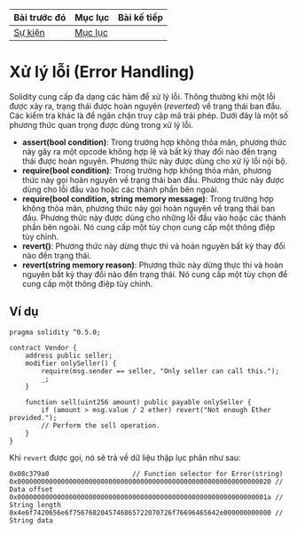 |Bài trước đó|Mục lục|Bài kế tiếp|
|---|---|---|
|[Sự kiện](38_Events.md)|[Mục lục](README.md)||

# Xử lý lỗi (Error Handling)

Solidity cung cấp đa dạng các hàm để xử lý lỗi. Thông thường khi một lỗi được xảy ra, trạng thái được hoàn nguyên (*reverted*) về trạng thái ban đầu. Các kiểm tra khác là để ngăn chặn truy cập mã trái phép. Dưới đây là một số phương thức quan trọng được dùng trong xử lý lỗi.

* **assert(bool condition)**: Trong trường hợp không thỏa mãn, phương thức này gây ra một opcode không hợp lệ và bất kỳ thay đổi nào đến trạng thái được hoàn nguyên. Phương thức này được dùng cho xử lý lỗi nội bộ.
* **require(bool condition)**: Trong trường hợp không thỏa mãn, phương thức này gọi hoàn nguyên về trạng thái ban đầu. Phương thức này được dùng cho lỗi đầu vào hoặc các thành phần bên ngoài.
* **require(bool condition, string memory message)**: Trong trường hợp không thỏa mãn, phương thức này gọi hoàn nguyên về trạng thái ban đầu. Phương thức này được dùng cho những lỗi đầu vào hoặc các thành phần bên ngoài. Nó cung cấp một tùy chọn cung cấp một thông điệp tùy chỉnh.
* **revert()**: Phương thức này dừng thực thi và hoàn nguyên bất kỳ thay đổi nào đến trạng thái.
* **revert(string memory reason)**: Phương thức này dừng thực thi và hoàn nguyên bất kỳ thay đổi nào đến trạng thái. Nó cung cấp một tùy chọn để cung cấp một thông điệp tùy chỉnh.

## Ví dụ

```solidity
pragma solidity ^0.5.0;

contract Vendor {
    address public seller;
    modifier onlySeller() {
        require(msg.sender == seller, "Only seller can call this.");
        _;
    }

    function sell(uint256 amount) public payable onlySeller {
        if (amount > msg.value / 2 ether) revert("Not enough Ether provided.");
        // Perform the sell operation.
    }
}
```

Khi `revert` được gọi, nó sẽ trả về dữ liệu thập lục phân như sau:

```
0x08c379a0                     // Function selector for Error(string)
0x0000000000000000000000000000000000000000000000000000000000000020 // Data offset
0x000000000000000000000000000000000000000000000000000000000000001a // String length
0x4e6f7420656e6f7567682045746865722070726f76696465642e000000000000 // String data
```
